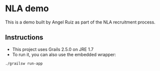NLA demo
========

This is a demo built by Angel Ruiz as part of the NLA recruitment process.

## Instructions

* This project uses Grails 2.5.0 on JRE 1.7
* To run it, you can also use the embedded wrapper:

```
./grailsw run-app
```
